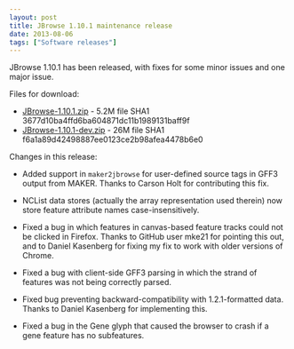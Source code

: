 ```yaml
---
layout: post
title: JBrowse 1.10.1 maintenance release
date: 2013-08-06
tags: ["Software releases"]
---
```


JBrowse 1.10.1 has been released, with fixes for some minor issues and one major issue.

Files for download:

*   [JBrowse-1.10.1.zip](/wordpress/wp-content/plugins/download-monitor/download.php?id=63 "download JBrowse-1.10.1.zip") - 5.2M
file SHA1 3677d10ba4ffd6ba604871dc11b1989131baff9f
*   [JBrowse-1.10.1-dev.zip](http://jbrowse.org/wordpress/wp-content/plugins/download-monitor/download.php?id=64 "download JBrowse-1.10.1-dev.zip") - 26M
file SHA1 f6a1a89d42498887ee0123ce2b98afea4478b6e0

Changes in this release:

*   Added support in `maker2jbrowse` for user-defined source tags in
GFF3 output from MAKER.  Thanks to Carson Holt for contributing
this fix.

*   NCList data stores (actually the array representation used therein)
now store feature attribute names case-insensitively.

*   Fixed a bug in which features in canvas-based feature tracks could
not be clicked in Firefox.  Thanks to GitHub user mke21 for
pointing this out, and to Daniel Kasenberg for fixing my fix to
work with older versions of Chrome.

*   Fixed a bug with client-side GFF3 parsing in which the strand of
features was not being correctly parsed.

*   Fixed bug preventing backward-compatibility with 1.2.1-formatted
data. Thanks to Daniel Kasenberg for implementing this.

*   Fixed a bug in the Gene glyph that caused the browser to crash if a
gene feature has no subfeatures.